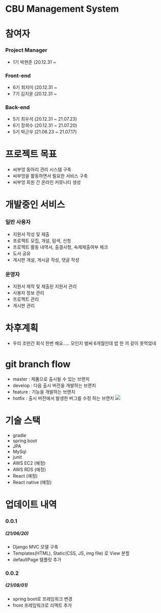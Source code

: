 CBU Management System
=====================

# 참여자
### Project Manager
* 1기 박현준 (20.12.31 ~
### Front-end
* 6기 최지미 (20.12.31 ~
* 7기 김지윤 (20.12.31 ~
### Back-end
* 5기 최우석 (20.12.31 ~ 21.07.23)
* 6기 장희수 (20.12.31 ~ 21.07.20)
* 5기 박근우 (21.06.23 ~ 21.07.17)

# 프로젝트 목표
* 씨부엉 동아리 관리 시스템 구축
* 씨부엉을 활동하면서 필요한 서비스 구축
* 씨부엉 회원 간 온라인 커뮤니티 생성

# 개발중인 서비스
### 일반 사용자
* 지원서 작성 및 제출
* 프로젝트 모집, 개설, 탐색, 신청
* 프로젝트 활동 내역서, 출결사항, 숙제제출여부 체크
* 도서 공유
* 게시판 개설, 게시글 작성, 댓글 작성
### 운영자
* 지원서 제작 및 제출된 지원서 관리
* 사용자 정보 관리
* 프로젝트 관리
* 게시판 관리

# 차후계획
* 우리 조만간 회식 한번 해요..... 모인지 벌써 6개월인데 밥 한 끼 같이 못먹었네
# git branch flow
* master : 제품으로 출시될 수 있는 브랜치
* develop : 다음 출시 버전을 개발하는 브랜치
* feature : 기능을 개발하는 브랜치
* hotfix : 출시 버전에서 발생한 버그를 수정 하는 브랜치
![](https://media.vlpt.us/images/keywookim/post/705465f0-29a4-4623-8c5f-7958c111834c/gitflow-1.png)
# 기술 스택
* gradle
* spring boot
* JPA
* MySql
* junit
* AWS EC2 (예정)
* AWS RDS (예정)
* React (예정)
* React native (예정)

# 업데이트 내역
### 0.0.1 
##### (21/06/20)
* Django MVC 모델 구축
* Templates(HTML), Static(CSS, JS, img file) 로 View 분할
* defaultPage 템플릿 추가

### 0.0.2
##### (21/08/01)
* spring boot로 프레임워크 변경
* front 프레임워크로 리엑트 추가